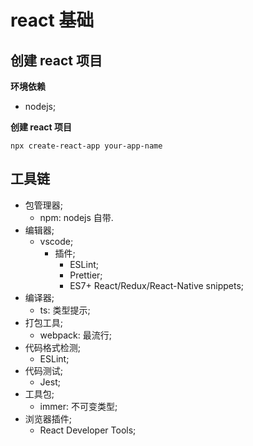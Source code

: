 # react 基础

## 创建 react 项目

**环境依赖**

- nodejs;

**创建 react 项目**

```
npx create-react-app your-app-name
```

## 工具链

- 包管理器;
  - npm: nodejs 自带.
- 编辑器;
  - vscode;
    - 插件;
      - ESLint;
      - Prettier;
      - ES7+ React/Redux/React-Native snippets;
- 编译器;
  - ts: 类型提示;
- 打包工具;
  - webpack: 最流行;
- 代码格式检测;
  - ESLint;
- 代码测试;
  - Jest;
- 工具包;
  - immer: 不可变类型;
- 浏览器插件;
  - React Developer Tools;
